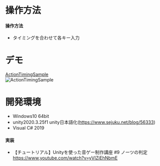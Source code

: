 # 操作方法
#### 操作方法  
- タイミングを合わせて各キー入力

# デモ
[ActionTimingSample](https://little-hoge.github.io/ActionTimingSample/)  
![ActionTimingSample](https://user-images.githubusercontent.com/3638785/193436425-3618d420-35b3-4539-a176-005a1cd1474c.gif)

# 開発環境
- Windows10 64bit
- unity2020.3.25f1  unity日本語化(https://www.sejuku.net/blog/56333)
- Visual C# 2019

#### 実装
- 【チュートリアル】Unityを使った音ゲー制作講座 #9 ノーツの判定
https://www.youtube.com/watch?v=yVIZiEhNbmE
